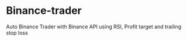 # Binance-trader
Auto Binance Trader with Binance API using RSI, Profit target and trailing stop loss
